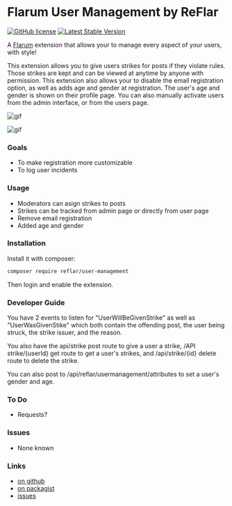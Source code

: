 # Flarum User Management by ReFlar

[![GitHub license](https://img.shields.io/badge/license-MIT-blue.svg)](https://gitlab.com/ReFlar/user-management/blob/master/LICENSE) [![Latest Stable Version](https://img.shields.io/packagist/v/reflar/user-management.svg)](https://gitlab.com/ReFlar/user-management)

A [Flarum](http://flarum.org) extension that allows your to manage every aspect of your users, with style!

This extension allows you to give users strikes for posts if they violate rules. Those strikes are kept and can be viewed at anytime by anyone with permission. This extension also allows your to disable the email registration option, as well as adds age and gender at registration. The user's age and gender is shown on their profile page. You can also manually activate users from the admin interface, or from the users page.

![gif](http://i.imgur.com/pkMM6aA.gif)


![gif](http://i.imgur.com/dfHaFwL.gif)

### Goals

- To make registration more customizable
- To log user incidents

### Usage

- Moderators can asign strikes to posts
- Strikes can be tracked from admin page or directly from user page
- Remove email registration
- Added age and gender

### Installation

Install it with composer:

```bash
composer require reflar/user-management
```

Then login and enable the extension.

### Developer Guide

You have 2 events to listen for "UserWillBeGivenStrike" as well as "UserWasGivenStike" which both contain the offending post, the user being struck, the strike issuer, and the reason.

You also have the api/strike post route to give a user a strike, /API strike/{userId} get route to get a user's strikes, and /api/strike/{id} delete route to delete the strike.

You can also post to /api/reflar/usermanagement/attributes to set a user's gender and age.

### To Do

- Requests?

### Issues

- None known


### Links

- [on github](https://gitlab.com/ReFlar/user-management)
- [on packagist](https://packagist.org/packages/ReFlar/user-management)
- [issues](https://gitlab.com/ReFlar/user-management/issues)
